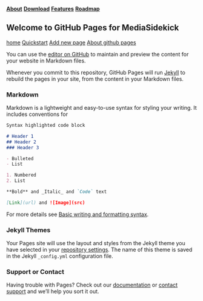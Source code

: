 [__About__](about.md)
[__Download__](Download.md)
[__Features__](Download.md)
[__Roadmap__](Roadmap.md)

## Welcome to GitHub Pages for MediaSidekick

[home](https://ewoudwijma.github.io/MediaSidekick/)
[Quickstart](https://docs.github.com/en/pages/quickstart)
[Add new page](https://docs.github.com/en/pages/setting-up-a-github-pages-site-with-jekyll/adding-content-to-your-github-pages-site-using-jekyll#about-content-in-jekyll-sites)
[About github pages](https://docs.github.com/en/pages/getting-started-with-github-pages/about-github-pages#publishing-sources-for-github-pages-sites)


You can use the [editor on GitHub](https://github.com/ewoudwijma/MediaSidekick/edit/gh-pages/index.md) to maintain and preview the content for your website in Markdown files.

Whenever you commit to this repository, GitHub Pages will run [Jekyll](https://jekyllrb.com/) to rebuild the pages in your site, from the content in your Markdown files.

### Markdown

Markdown is a lightweight and easy-to-use syntax for styling your writing. It includes conventions for

```markdown
Syntax highlighted code block

# Header 1
## Header 2
### Header 3

- Bulleted
- List

1. Numbered
2. List

**Bold** and _Italic_ and `Code` text

[Link](url) and ![Image](src)
```

For more details see [Basic writing and formatting syntax](https://docs.github.com/en/github/writing-on-github/getting-started-with-writing-and-formatting-on-github/basic-writing-and-formatting-syntax).

### Jekyll Themes

Your Pages site will use the layout and styles from the Jekyll theme you have selected in your [repository settings](https://github.com/ewoudwijma/MediaSidekick/settings/pages). The name of this theme is saved in the Jekyll `_config.yml` configuration file.

### Support or Contact

Having trouble with Pages? Check out our [documentation](https://docs.github.com/categories/github-pages-basics/) or [contact support](https://support.github.com/contact) and we’ll help you sort it out.
